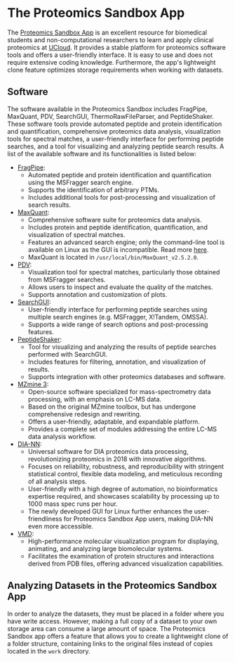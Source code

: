 # The Proteomics Sandbox App
The [Proteomics Sandbox App](https://cloud.sdu.dk/app/jobs/create?app=proteomics&version=Mar2023) is an excellent resource for biomedical students and non-computational researchers to learn and apply clinical proteomics at [UCloud](https://cloud.sdu.dk/). It provides a stable platform for proteomics software tools and offers a user-friendly interface. It is easy to use and does not require extensive coding knowledge. Furthermore, the app's lightweight clone feature optimizes storage requirements when working with datasets.

## **Software**  
The software available in the Proteomics Sandbox includes FragPipe, MaxQuant, PDV, SearchGUI, ThermoRawFileParser, and PeptideShaker. These software tools provide automated peptide and protein identification and quantification, comprehensive proteomics data analysis, visualization tools for spectral matches, a user-friendly interface for performing peptide searches, and a tool for visualizing and analyzing peptide search results. A list of the available software and its functionalities is listed below:

* [FragPipe](https://fragpipe.nesvilab.org/):
     * Automated peptide and protein identification and quantification using the MSFragger search engine.
     * Supports the identification of arbitrary PTMs.
     * Includes additional tools for post-processing and visualization of search results.
* [MaxQuant](https://www.maxquant.org/):
    * Comprehensive software suite for proteomics data analysis.
    * Includes protein and peptide identification, quantification, and visualization of spectral matches.
    * Features an advanced search engine; only the command-line tool is available on Linux as the GUI is incompatible. Read more [here](https://cox-labs.github.io/coxdocs/Download_Installation.html).
    * MaxQuant is located in `/usr/local/bin/MaxQuant_v2.5.2.0`.
* [PDV](https://www.maxquant.org/):
    * Visualization tool for spectral matches, particularly those obtained from MSFragger searches.
    * Allows users to inspect and evaluate the quality of the matches.
    * Supports annotation and customization of plots.
* [SearchGUI](http://compomics.github.io/projects/searchgui):
    * User-friendly interface for performing peptide searches using multiple search engines (e.g. MSFragger, X!Tandem, OMSSA).
    * Supports a wide range of search options and post-processing features.
* [PeptideShaker](http://compomics.github.io/projects/peptide-shaker#:~:text=PeptideShaker%20is%20a%20search%20engine,%2C%20Novor%2C%20DirecTag%20and%20mzIdentML.):
    * Tool for visualizing and analyzing the results of peptide searches performed with SearchGUI.
    * Includes features for filtering, annotation, and visualization of results.
    * Supports integration with other proteomics databases and software.
* [MZmine 3](https://mzmine.github.io/):
    * Open-source software specialized for mass-spectrometry data processing, with an emphasis on LC-MS data.
    * Based on the original MZmine toolbox, but has undergone comprehensive redesign and rewriting.
    * Offers a user-friendly, adaptable, and expandable platform.
    * Provides a complete set of modules addressing the entire LC-MS data analysis workflow.
* [DIA-NN](https://github.com/vdemichev/DiaNN):
    * Universal software for DIA proteomics data processing, revolutionizing proteomics in 2018 with innovative algorithms.
    * Focuses on reliability, robustness, and reproducibility with stringent statistical control, flexible data modeling, and meticulous recording of all analysis steps.
    * User-friendly with a high degree of automation, no bioinformatics expertise required, and showcases scalability by processing up to 1000 mass spec runs per hour.
    * The newly developed GUI for Linux further enhances the user-friendliness for Proteomics Sandbox App users, making DIA-NN even more accessible.
* [VMD](https://www.ks.uiuc.edu/Research/vmd/):
    * High-performance molecular visualization program for displaying, animating, and analyzing large biomolecular systems.
    * Facilitates the examination of protein structures and interactions derived from PDB files, offering advanced visualization capabilities.


 
## **Analyzing Datasets in the Proteomics Sandbox App**  
In order to analyze the datasets, they must be placed in a folder where you have write access. However, making a full copy of a dataset to your own storage area can consume a large amount of space. The Proteomics Sandbox app offers a feature that allows you to create a lightweight clone of a folder structure, containing links to the original files instead of copies located in the `work` directory.
